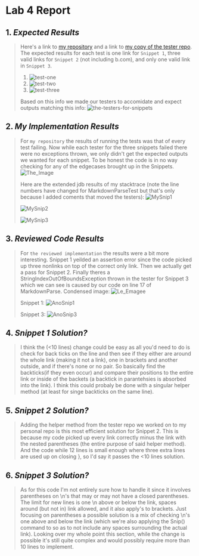 # **Lab 4 Report**
## 1. *Expected Results*
> Here's a link to [my repository](https://github.com/quistian241/markdown-parse) and a link to [my copy of the tester repo](https://github.com/quistian241/markdown-parse-two-main).
> The expected results for each test is one link for `Snippet 1`, three valid links for `Snippet 2`  (not including b.com), and only one valid link in `Snippet 3`. 
> 1. ![test-one](https://github.com/quistian241/cse15l-lab-reports/blob/main/lab_4_images/Lab4_4.png?raw=true)
> 2. ![test-two](https://github.com/quistian241/cse15l-lab-reports/blob/main/lab_4_images/Lab4_5.png?raw=true)
> 3. ![test-three](https://github.com/quistian241/cse15l-lab-reports/blob/main/lab_4_images/Lab4_6.png?raw=true)
>
> Based on this info we made our testers to accomidate and expect outputs matching this info: ![the-testers-for-snippets](https://github.com/quistian241/cse15l-lab-reports/blob/main/lab_4_images/Lab4_3.png?raw=true)
>

## 2. *My Implementation Results*
> For `my repository` the results of running the tests was that of every test failing. Now while each tester for the three snippets failed there were no exceptions thrown, we only didn't get the expected outputs we wanted for each snippet. To be honest the code is in no way checking for any of the edgecases brought up in the Snippets. ![The_Image](https://github.com/quistian241/cse15l-lab-reports/blob/main/lab_4_images/Lab4_1.png?raw=true)
>
> Here are the extended jdb results of my stacktrace (note the line numbers have changed for MarkdownParseTest but that's only because I added coments that moved the testers):
> ![MySnip1](https://github.com/quistian241/cse15l-lab-reports/blob/main/lab_4_images/Lab4_MySnip1.png?raw=true) 
>
> ![MySnip2](https://github.com/quistian241/cse15l-lab-reports/blob/main/lab_4_images/Lab4_MySnip2.png?raw=true) 
>
> ![MySnip3](https://github.com/quistian241/cse15l-lab-reports/blob/main/lab_4_images/Lab4_MySnip3.png?raw=true) 
>

## 3. *Reviewed Code Results*
> For `the reviewed implementation` the results were a bit more interesting. Snippet 1 yeilded an assertion error since the code picked up three nonlinks on top of the correct only link. Then we actually get a pass for Snippet 2. Finally theres a StringIndexOutOfBoundsException thrown in the tester for Snippet 3 which we can see is caused by our code on line 17 of MarkdownParse. Condensed image: ![Le_Emagee](https://github.com/quistian241/cse15l-lab-reports/blob/main/lab_4_images/Lab4_2.png?raw=true)
> 
> Snippet 1: ![AnoSnip1](https://github.com/quistian241/cse15l-lab-reports/blob/main/lab_4_images/Lab4_AnoSnip1.png?raw=true)
>
> Snippet 3: ![AnoSnip3](https://github.com/quistian241/cse15l-lab-reports/blob/main/lab_4_images/Lab4_AnoSnip2.png?raw=true)
>

## 4. *Snippet 1 Solution?*
> I think the (<10 lines) change could be easy as all you'd need to do is check for back ticks on the line and then see if they either are around the whole link (making it not a link), one in brackets and another outside, and if there's none or no pair. So basically find the backticks(if they even occur) and compare their positions to the entire link or inside of the backets (a backtick in parantehsies is absorbed into the link). I think this could probaly be done with a singular helper method (at least for singe backticks on the same line).
>

## 5. *Snippet 2 Solution?*
> Adding the helper method from the tester repo we worked on to my personal repo is this most efficient solution for Snippet 2. This is because my code picked up every link correctly minus the link with the nested parentheses (the entire purpose of said helper method). And the code while 12 lines is small enough where three extra lines are used up on closing }, so I'd say it passes the <10 lines solution.

## 6. *Snippet 3 Solution?*
> As for this code I'm not entirely sure how to handle it since it involves parentheses on \n's that may or may not have a closed parentheses. The limit for new lines is one \n above or below the link, spaces around (but not in) link allowed, and it also apply's to brackets. Just focusing on parentheses a possible solution is a mix of checking \n's one above and below the link (which we're also applying the Snip() command to so as to not include any spaces surrounding the actual link). Looking over my whole point this section, while the change is possible it's still quite complex and would possibly require more than 10 lines to implement.
